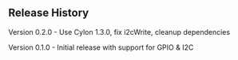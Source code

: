 ## Release History

Version 0.2.0 - Use Cylon 1.3.0, fix i2cWrite, cleanup dependencies

Version 0.1.0 - Initial release with support for GPIO & I2C

